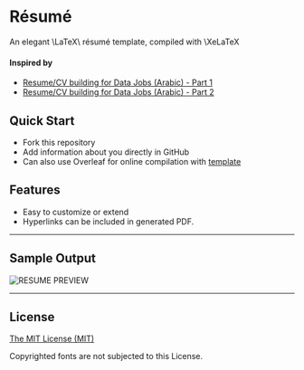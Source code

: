 # Résumé
An elegant \LaTeX\ résumé template, compiled with \XeLaTeX 

#### Inspired by 
- [Resume/CV building for Data Jobs (Arabic) - Part 1](https://www.youtube.com/watch?v=R0hsJiNxdDE)
- [Resume/CV building for Data Jobs (Arabic) - Part 2](https://www.youtube.com/watch?v=CrTO0hrC-zQ)



## Quick Start
- Fork this repository
- Add information about you directly in GitHub
- Can also use Overleaf for online compilation with [template](https://www.overleaf.com/read/tdvtsjmrxcbr)

## Features

- Easy to customize or extend
- Hyperlinks can be included in generated PDF.
---


## Sample Output

![RESUME PREVIEW](https://user-images.githubusercontent.com/55417069/174399836-d18d9584-524b-4680-9c52-7837fa5050cb.png)

---

## License

[The MIT License (MIT)](http://opensource.org/licenses/MIT)

Copyrighted fonts are not subjected to this License.
